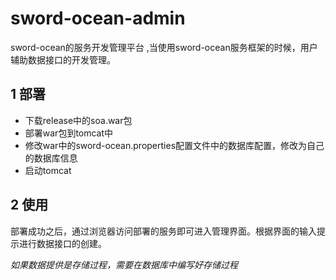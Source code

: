 # sword-ocean-admin

sword-ocean的服务开发管理平台
,当使用sword-ocean服务框架的时候，用户辅助数据接口的开发管理。

## 1 部署

* 下载release中的soa.war包
* 部署war包到tomcat中
* 修改war中的sword-ocean.properties配置文件中的数据库配置，修改为自己的数据库信息
* 启动tomcat

## 2 使用
   部署成功之后，通过浏览器访问部署的服务即可进入管理界面。根据界面的输入提示进行数据接口的创建。

*如果数据提供是存储过程，需要在数据库中编写好存储过程*


